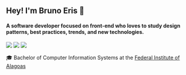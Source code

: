 ## Hey! I'm Bruno Eris :wave:

#### A software developer focused on front-end who loves to study design patterns, best practices, trends, and new technologies.

[![](https://img.shields.io/badge/-LinkedIn-373e47?style=flat-square&logo=Linkedin&logoColor=white&link=https://www.linkedin.com/in/erisbruno/?locale=en_US)](https://www.linkedin.com/in/erisbruno/?locale=en_US)
[![](https://img.shields.io/badge/-Gmail-373e47?style=flat-square&logo=gmail&logoColor=white&link=mailto:brunoeriss@gmail.com)](mailto:brunoeriss@gmail.com)
[![](https://img.shields.io/badge/-Twitter-373e47?style=flat-square&logo=twitter&logoColor=white&link=https://twitter.com/erisbruno)](https://twitter.com/erisbruno)

:mortar_board: Bachelor of Computer Information Systems at the [Federal Institute of Alagoas](https://www2.ifal.edu.br/en)
